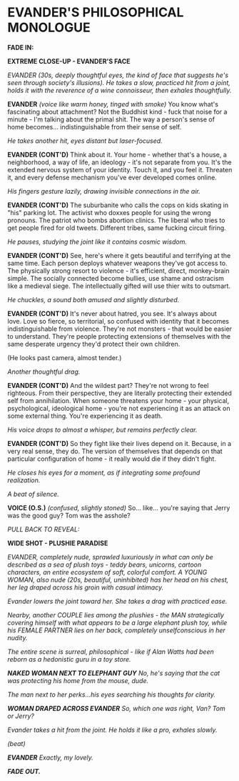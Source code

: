 
# EVANDER'S PHILOSOPHICAL MONOLOGUE

**FADE IN:**

**EXTREME CLOSE-UP - EVANDER'S FACE**

_EVANDER (30s, deeply thoughtful eyes, the kind of face that suggests he's seen through society's illusions). He takes a slow, practiced hit from a joint, holds it with the reverence of a wine connoisseur, then exhales thoughtfully._

**EVANDER** _(voice like warm honey, tinged with smoke)_ You know what's fascinating about attachment? Not the Buddhist kind - fuck that noise for a minute - I'm talking about the primal shit. The way a person's sense of home becomes... indistinguishable from their sense of self.

_He takes another hit, eyes distant but laser-focused._

**EVANDER (CONT'D)** Think about it. Your home - whether that's a house, a neighborhood, a way of life, an ideology - it's not separate from you. It's the extended nervous system of your identity. Touch it, and you feel it. Threaten it, and every defense mechanism you've ever developed comes online.

_His fingers gesture lazily, drawing invisible connections in the air._

**EVANDER (CONT'D)** The suburbanite who calls the cops on kids skating in "his" parking lot. The activist who doxxes people for using the wrong pronouns. The patriot who bombs abortion clinics. The liberal who tries to get people fired for old tweets. Different tribes, same fucking circuit firing.

_He pauses, studying the joint like it contains cosmic wisdom._

**EVANDER (CONT'D)** See, here's where it gets beautiful and terrifying at the same time. Each person deploys whatever weapons they've got access to. The physically strong resort to violence - it's efficient, direct, monkey-brain simple. The socially connected become bullies, use shame and ostracism like a medieval siege. The intellectually gifted will use thier wits to outsmart.

_He chuckles, a sound both amused and slightly disturbed._

**EVANDER (CONT'D)** It's never about hatred, you see. It's always about love. Love so fierce, so territorial, so confused with identity that it becomes indistinguishable from violence. They're not monsters - that would be easier to understand. They're people protecting extensions of themselves with the same desperate urgency they'd protect their own children.

(He looks past camera, almost tender.)

_Another thoughtful drag._

**EVANDER (CONT'D)** And the wildest part? They're not wrong to feel righteous. From their perspective, they are literally protecting their extended self from annihilation. When someone threatens your home - your physical, psychological, ideological home - you're not experiencing it as an attack on some external thing. You're experiencing it as death.

_His voice drops to almost a whisper, but remains perfectly clear._

**EVANDER (CONT'D)** So they fight like their lives depend on it. Because, in a very real sense, they do. The version of themselves that depends on that particular configuration of home - it really would die if they didn't fight.

_He closes his eyes for a moment, as if integrating some profound realization._

_A beat of silence._

**VOICE (O.S.)** _(confused, slightly stoned)_ So... like... you're saying that Jerry was the good guy? Tom was the asshole?

_PULL BACK TO REVEAL:_

**WIDE SHOT - PLUSHIE PARADISE**

_EVANDER, completely nude, sprawled luxuriously in what can only be described as a sea of plush toys - teddy bears, unicorns, cartoon characters, an entire ecosystem of soft, colorful comfort. A YOUNG WOMAN, also nude (20s, beautiful, uninhibited) has her head on his chest, her leg draped across his groin with casual intimacy._

_Evander lowers the joint toward her. She takes a drag with practiced ease._

_Nearby, another COUPLE lies among the plushies - the MAN strategically covering himself with what appears to be a large elephant plush toy, while his FEMALE PARTNER lies on her back, completely unselfconscious in her nudity._

_The entire scene is surreal, philosophical - like if Alan Watts had been reborn as a hedonistic guru in a toy store._

**_NAKED WOMAN NEXT TO ELEPHANT GUY_** _No, he's saying that the cat was protecting his home from the mouse, dude._

_The man next to her perks…his eyes searching his thoughts for clarity._

**_WOMAN DRAPED ACROSS EVANDER_** _So, which one was right, Van? Tom or Jerry?_

_Evander takes a hit from the joint. He holds it like a pro, exhales slowly._

_(beat)_

**_EVANDER_** _Exactly, my lovely._

**_FADE OUT._**